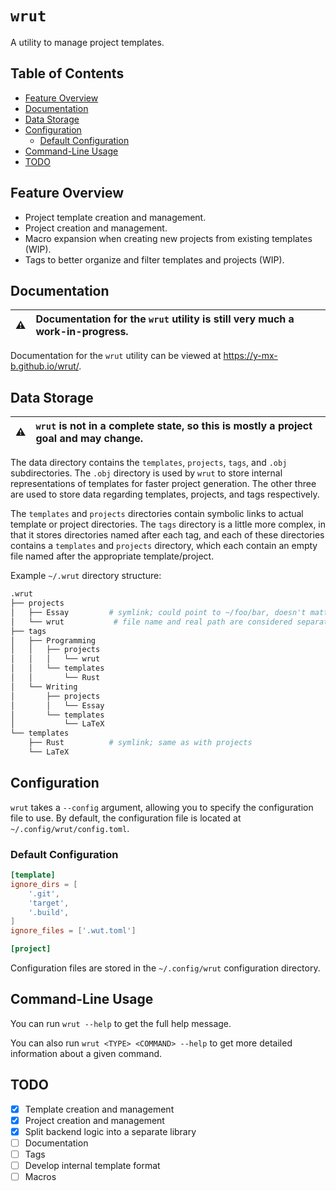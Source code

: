 # `wrut`

A utility to manage project templates.

## Table of Contents

- [Feature Overview](#feature-overview)
- [Documentation](#documentation)
- [Data Storage](#data-storage)
- [Configuration](#configuration)
  - [Default Configuration](#default-configuration)
- [Command-Line Usage](#command-line-usage)
- [TODO](#todo)

## Feature Overview

- Project template creation and management.
- Project creation and management.
- Macro expansion when creating new projects from existing templates (WIP).
- Tags to better organize and filter templates and projects (WIP).

## Documentation

| ⚠️  | Documentation for the `wrut` utility is still very much a work-in-progress. |
| --- | :-------------------------------------------------------------------------- |

Documentation for the `wrut` utility can be viewed at
<https://y-mx-b.github.io/wrut/>.

## Data Storage

| ⚠️  | `wrut` is not in a complete state, so this is mostly a project goal and may change. |
| --- | :---------------------------------------------------------------------------------- |

The data directory contains the `templates`, `projects`, `tags`, and `.obj`
subdirectories. The `.obj` directory is used by `wrut` to store internal
representations of templates for faster project generation. The other three are
used to store data regarding templates, projects, and tags respectively.

The `templates` and `projects` directories contain symbolic links to actual
template or project directories. The `tags` directory is a little more complex,
in that it stores directories named after each tag, and each of these
directories contains a `templates` and `projects` directory, which each contain
an empty file named after the appropriate template/project.

Example `~/.wrut` directory structure:

```sh
.wrut
├── projects
│   ├── Essay         # symlink; could point to ~/foo/bar, doesn't matter
│   └── wrut           # file name and real path are considered separately
├── tags
│   ├── Programming
│   │   ├── projects
│   │   │   └── wrut
│   │   └── templates
│   │       └── Rust
│   └── Writing
│       ├── projects
│       │   └── Essay
│       └── templates
│           └── LaTeX
└── templates
    ├── Rust          # symlink; same as with projects
    └── LaTeX
```

## Configuration

`wrut` takes a `--config` argument, allowing you to specify the configuration
file to use. By default, the configuration file is located at
`~/.config/wrut/config.toml`.

### Default Configuration

```toml
[template]
ignore_dirs = [
    '.git',
    'target',
    '.build',
]
ignore_files = ['.wut.toml']

[project]
```

Configuration files are stored in the `~/.config/wrut` configuration directory.

## Command-Line Usage

You can run `wrut --help` to get the full help message.

You can also run `wrut <TYPE> <COMMAND> --help` to get more detailed information
about a given command.

## TODO

- [x] Template creation and management
- [x] Project creation and management
- [x] Split backend logic into a separate library
- [ ] Documentation
- [ ] Tags
- [ ] Develop internal template format
- [ ] Macros
